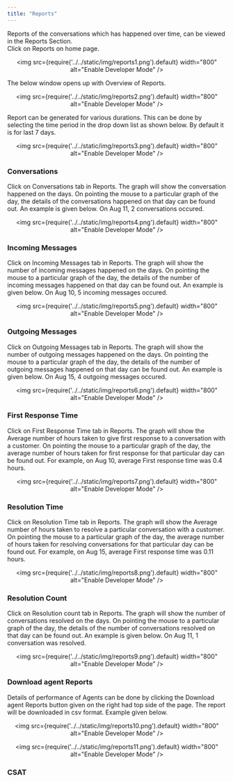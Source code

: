 ```yaml
---
title: "Reports"
---
```

Reports of the conversations which has happened over time, can be viewed in the Reports Section.   
Click on Reports on home page.  

<div align="center">

<img src={require('../../static/img/reports1.png').default} width="800" alt="Enable Developer Mode" />

</div>  

The below window opens up with Overview of Reports.   

<div align="center">

<img src={require('../../static/img/reports2.png').default} width="800" alt="Enable Developer Mode" />

</div>   

Report can be generated for various durations. This can be done by selecting the time period in the drop down list as shown below. By default it is for last 7 days.  

<div align="center">

<img src={require('../../static/img/reports3.png').default} width="800" alt="Enable Developer Mode" />

</div>    

### Conversations

Click on Conversations tab in Reports. The graph will show the conversation happened on the days. On pointing the mouse to a particular graph of the day, the details of the conversations happened on that day can be found out. An example is given below. On Aug 11, 2 conversations occured.  

<div align="center">

<img src={require('../../static/img/reports4.png').default} width="800" alt="Enable Developer Mode" />

</div>   


### Incoming Messages

Click on Incoming Messages tab in Reports. The graph will show the number of incoming messages happened on the days. On pointing the mouse to a particular graph of the day, the details of the number of incoming messages happened on that day can be found out. An example is given below. On Aug 10, 5 incoming messages occured.  

<div align="center">

<img src={require('../../static/img/reports5.png').default} width="800" alt="Enable Developer Mode" />

</div>   

### Outgoing Messages  

Click on Outgoing Messages tab in Reports. The graph will show the number of outgoing messages happened on the days. On pointing the mouse to a particular graph of the day, the details of the number of outgoing messages happened on that day can be found out. An example is given below. On Aug 15, 4 outgoing messages occured. 

<div align="center">

<img src={require('../../static/img/reports6.png').default} width="800" alt="Enable Developer Mode" />

</div>    

### First Response Time  

Click on First Response Time tab in Reports. The graph will show the Average number of hours taken to give first response to a conversation with a customer. On pointing the mouse to a particular graph of the day, the average number of hours taken for first response for that particular day can be found out. For example, on Aug 10, average First response time was 0.4 hours.  

<div align="center">

<img src={require('../../static/img/reports7.png').default} width="800" alt="Enable Developer Mode" />

</div>  

### Resolution Time

Click on Resolution Time tab in Reports. The graph will show the Average number of hours taken to resolve a particular conversation with a customer. On pointing the mouse to a particular graph of the day, the average number of hours taken for resolving conversations for that particular day can be found out. For example, on Aug 15, average First response time was 0.11 hours.  

<div align="center">

<img src={require('../../static/img/reports8.png').default} width="800" alt="Enable Developer Mode" />

</div>  

### Resolution Count  

Click on Resolution count tab in Reports. The graph will show the number of conversations resolved on the days. On pointing the mouse to a particular graph of the day, the details of the number of conversations resolved on that day can be found out. An example is given below. On Aug 11, 1 conversation was resolved. 


<div align="center">

<img src={require('../../static/img/reports9.png').default} width="800" alt="Enable Developer Mode" />

</div>  


### Download agent Reports

Details of performance of Agents can be done by clicking the Download agent Reports button given on the right had top side of the page.
The report will be downloaded in csv format. Example given below. 


<div align="center">

<img src={require('../../static/img/reports10.png').default} width="800" alt="Enable Developer Mode" />

</div>  

<div align="center">

<img src={require('../../static/img/reports11.png').default} width="800" alt="Enable Developer Mode" />

</div>  

### CSAT


